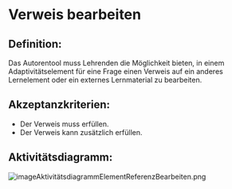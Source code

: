 # Verweis bearbeiten

## Definition:

Das Autorentool muss Lehrenden die Möglichkeit bieten, in einem Adaptivitätselement für eine Frage einen Verweis auf ein
anderes Lernelement oder ein externes Lernmaterial zu bearbeiten.

## Akzeptanzkriterien:

- Der Verweis muss [](AWA9015.md)erfüllen.
- Der Verweis kann zusätzlich [](AWA9016.md)erfüllen.

## Aktivitätsdiagramm:

![imageAktivitätsdiagrammElementReferenzBearbeiten.png](imageAktivitätsdiagrammElementReferenzBearbeiten.png)
